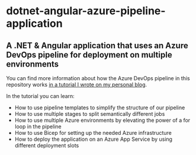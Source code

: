# dotnet-angular-azure-pipeline-application

## A .NET & Angular application that uses an Azure DevOps pipeline for deployment on multiple environments

You can find more information about how the Azure DevOps pipeline in this repository works [in a tutorial I wrote on my personal blog](https://christosmonogios.com/2024/10/03/deploy-a-dotnet-and-angular-application-to-an-azure-app-service-with-multiple-environments-using-an-azure-pipeline/).

In the tutorial you can learn:

- How to use pipeline templates to simplify the structure of our pipeline
- How to use multiple stages to split semantically different jobs
- How to use multiple Azure environments by elevating the power of a for loop in the pipeline
- How to use Bicep for setting up the needed Azure infrastructure
- How to deploy the application on an Azure App Service by using different deployment slots
